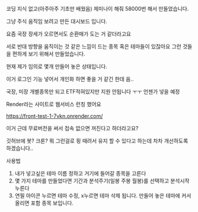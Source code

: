 코딩 지식 없고(아주아주 기초만 배웠음) 제미나이 해줘 58000번 해서 만들었습니다.

그냥 주식 움직임 보려고 만든 대시보드 입니다.

요즘 국장 장세가 오르면서도 순환매가 도는 거 같더라고요 

서로 반대 방향을 움직이는 것 같은 느낌이 드는 종목 혹은 테마들이 있잖아요 그런 것들을 편하게 보기 위해서 만들었습니다. 

현재 제가 임의로 몇개 만들어 놓은 상태입니다. 

이거 로그인 기능 넣어서 개인화 하면 좋을 거 같긴 한데 음.. 


국장, 미장 개별종목만 되고 ETF적혀있지만 지원 안됩니다 ㅜㅜ 언젠가 넣을 예정

Render라는 사이트로 웹서비스 런칭 했어요

https://front-test-1-7vkn.onrender.com/

이거 근데 무료버전을 써서 접속 없으면 꺼진다고 하더라고요? 

깃허브에 봇?  크론? 뭐 그런걸로 핑 때려서 유지 할 수 있다고 하는데 차차 개선하도록 하겠습니다..


사용법

1. 내가 넣고싶은 테마 이름 정하고 거기에 들어갈 종목을 고른다
2. 몇 가지 테마를 만들었다면 기간과 분석주기(일봉 주봉 월봉)를 선택하고 분석시작 누른다
3. 연필 아이콘 누르면 테마 수정, x누르면 테마 삭제 됩니다. 만들어 놓은 테마에 커서 올리면 포함 종목 보입니다.

